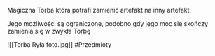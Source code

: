 Magiczna Torba która potrafi zamienić artefakt na inny artefakt.

Jego możliwości są ograniczone, podobno gdy jego moc się skończy zamienia się w zwykła Torbę

![[Torba Ryła foto.jpg]]
#Przedmioty 
